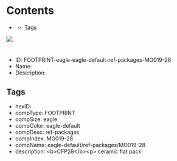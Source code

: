



Contents
========

* [](#)
	* [Tags](#tags)
  
![][im]
# 

- ID: FOOTPRINT-eagle-eagle-default-ref-packages-MO019-28
- Name: 
- Description: 

## Tags

- hexID: 
- oompType: FOOTPRINT
- oompSize: eagle
- oompColor: eagle-default
- oompDesc: ref-packages
- oompIndex: MO019-28
- oompName: eagle-default/ref-packages/MO019-28
- description: &lt;b&gt;CFP28&lt;/b&gt;&lt;p&gt;&#xD;
ceramic flat pack



[im]: image.png
